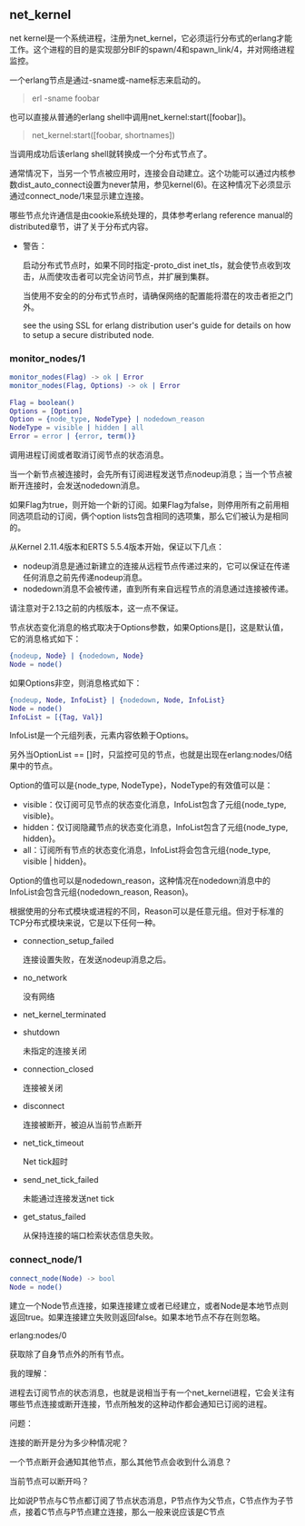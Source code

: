 ## net_kernel

net kernel是一个系统进程，注册为net_kernel，它必须运行分布式的erlang才能工作。这个进程的目的是实现部分BIF的spawn/4和spawn_link/4，并对网络进程监控。



一个erlang节点是通过-sname或-name标志来启动的。

> erl -sname foobar

也可以直接从普通的erlang shell中调用net_kernel:start([foobar])。

> net_kernel:start([foobar, shortnames])

当调用成功后该erlang shell就转换成一个分布式节点了。



通常情况下，当另一个节点被应用时，连接会自动建立。这个功能可以通过内核参数dist_auto_connect设置为never禁用，参见kernel(6)。在这种情况下必须显示通过connect_node/1来显示建立连接。

哪些节点允许通信是由cookie系统处理的，具体参考erlang reference manual的distributed章节，讲了关于分布式内容。



- 警告：

  启动分布式节点时，如果不同时指定-proto_dist inet_tls，就会使节点收到攻击，从而使攻击者可以完全访问节点，并扩展到集群。

  当使用不安全的的分布式节点时，请确保网络的配置能将潜在的攻击者拒之门外。

  see the using SSL for erlang distribution user's guide for details on how to setup a secure distributed node.





### monitor_nodes/1

```erlang
monitor_nodes(Flag) -> ok | Error
monitor_nodes(Flag, Options) -> ok | Error
                                 
Flag = boolean()
Options = [Option]
Option = {node_type, NodeType} | nodedown_reason
NodeType = visible | hidden | all
Error = error | {error, term()}
```

调用进程订阅或者取消订阅节点的状态消息。

当一个新节点被连接时，会先所有订阅进程发送节点nodeup消息；当一个节点被断开连接时，会发送nodedown消息。

如果Flag为true，则开始一个新的订阅。如果Flag为false，则停用所有之前用相同选项启动的订阅，俩个option lists包含相同的选项集，那么它们被认为是相同的。



从Kernel 2.11.4版本和ERTS 5.5.4版本开始，保证以下几点：

- nodeup消息是通过新建立的连接从远程节点传递过来的，它可以保证在传递任何消息之前先传递nodeup消息。
- nodedown消息不会被传递，直到所有来自远程节点的消息通过连接被传递。

请注意对于2.13之前的内核版本，这一点不保证。



节点状态变化消息的格式取决于Options参数，如果Options是[]，这是默认值，它的消息格式如下：

```erlang
{nodeup, Node} | {nodedown, Node}
Node = node()
```

如果Options非空，则消息格式如下：

```erlang
{nodeup, Node, InfoList} | {nodedown, Node, InfoList}
Node = node()
InfoList = [{Tag, Val}]
```

InfoList是一个元组列表，元素内容依赖于Options。

另外当OptionList == []时，只监控可见的节点，也就是出现在erlang:nodes/0结果中的节点。

Option的值可以是{node_type, NodeType}，NodeType的有效值可以是：

- visible：仅订阅可见节点的状态变化消息，InfoList包含了元组{node_type, visible}。
- hidden：仅订阅隐藏节点的状态变化消息，InfoList包含了元组{node_type, hidden}。
- all：订阅所有节点的状态变化消息，InfoList将会包含元组{node_type, visible | hidden}。

Option的值也可以是nodedown_reason，这种情况在nodedown消息中的InfoList会包含元组{nodedown_reason, Reason}。

根据使用的分布式模块或进程的不同，Reason可以是任意元组。但对于标准的TCP分布式模块来说，它是以下任何一种。

- connection_setup_failed

  连接设置失败，在发送nodeup消息之后。

- no_network

  没有网络

- net_kernel_terminated

- shutdown

  未指定的连接关闭

- connection_closed

  连接被关闭

- disconnect

  连接被断开，被迫从当前节点断开

- net_tick_timeout

  Net tick超时

- send_net_tick_failed

  未能通过连接发送net tick

- get_status_failed

  从保持连接的端口检索状态信息失败。









### connect_node/1

```erlang
connect_node(Node) -> bool
Node = node()
```

建立一个Node节点连接，如果连接建立或者已经建立，或者Node是本地节点则返回true。如果连接建立失败则返回false。如果本地节点不存在则忽略。







erlang:nodes/0

获取除了自身节点外的所有节点。





我的理解：

进程去订阅节点的状态消息，也就是说相当于有一个net_kernel进程，它会关注有哪些节点连接或断开连接，节点所触发的这种动作都会通知已订阅的进程。



问题：

连接的断开是分为多少种情况呢？

一个节点断开会通知其他节点，那么其他节点会收到什么消息？

当前节点可以断开吗？



比如说P节点与C节点都订阅了节点状态消息，P节点作为父节点，C节点作为子节点，接着C节点与P节点建立连接，那么一般来说应该是C节点